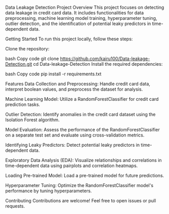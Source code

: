 Data Leakage Detection Project
Overview
This project focuses on detecting data leakage in credit card data. It includes functionalities for data preprocessing, machine learning model training, hyperparameter tuning, outlier detection, and the identification of potential leaky predictors in time-dependent data.

Getting Started
To run this project locally, follow these steps:

Clone the repository:

bash
Copy code
git clone https://github.com/kairu100/Data-leakage-Detection.git
cd Data-leakage-Detection
Install the required dependencies:

bash
Copy code
pip install -r requirements.txt

Features
Data Collection and Preprocessing: Handle credit card data, interpret boolean values, and preprocess the dataset for analysis.

Machine Learning Model: Utilize a RandomForestClassifier for credit card prediction tasks.

Outlier Detection: Identify anomalies in the credit card dataset using the Isolation Forest algorithm.

Model Evaluation: Assess the performance of the RandomForestClassifier on a separate test set and evaluate using cross-validation metrics.

Identifying Leaky Predictors: Detect potential leaky predictors in time-dependent data.

Exploratory Data Analysis (EDA): Visualize relationships and correlations in time-dependent data using pairplots and correlation heatmaps.

Loading Pre-trained Model: Load a pre-trained model for future predictions.

Hyperparameter Tuning: Optimize the RandomForestClassifier model's performance by tuning hyperparameters.

Contributing
Contributions are welcome! Feel free to open issues or pull requests.
